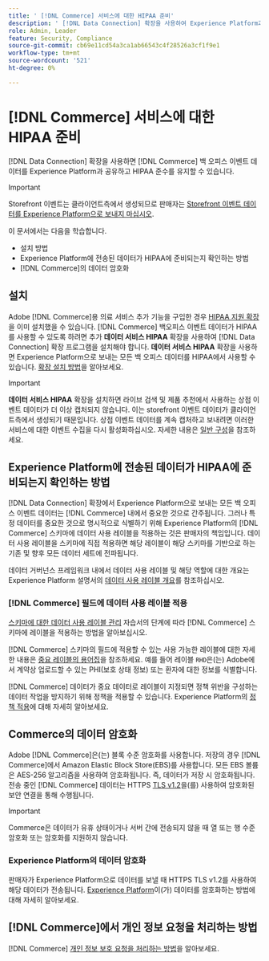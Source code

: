 ```yaml
---
title: ' [!DNL Commerce] 서비스에 대한 HIPAA 준비'
description: ' [!DNL Data Connection] 확장을 사용하여 Experience Platform과 데이터를 공유 [!DNL Commerce] 하고 HIPAA 규정을 준수하는 방법을 알아봅니다.'
role: Admin, Leader
feature: Security, Compliance
source-git-commit: cb69e11cd54a3ca1ab66543c4f28526a3cf1f9e1
workflow-type: tm+mt
source-wordcount: '521'
ht-degree: 0%

---
```


# [!DNL Commerce] 서비스에 대한 HIPAA 준비

[!DNL Data Connection] 확장을 사용하면 [!DNL Commerce] 백 오피스 이벤트 데이터를 Experience Platform과 공유하고 HIPAA 준수를 유지할 수 있습니다.

>[!IMPORTANT]
>
>Storefront 이벤트는 클라이언트측에서 생성되므로 판매자는 [Storefront 이벤트 데이터를 Experience Platform으로 보내지 마십시오](connect-data.md#data-collection).

이 문서에서는 다음을 학습합니다.

- 설치 방법
- Experience Platform에 전송된 데이터가 HIPAA에 준비되는지 확인하는 방법
- [!DNL Commerce]의 데이터 암호화

## 설치

Adobe [!DNL Commerce]용 의료 서비스 추가 기능을 구입한 경우 [HIPAA 지원 확장](https://experienceleague.adobe.com/en/docs/commerce-admin/start/compliance/hipaa-ready-service/overview#installation)을 이미 설치했을 수 있습니다. [!DNL Commerce] 백오피스 이벤트 데이터가 HIPAA를 사용할 수 있도록 하려면 추가 **데이터 서비스 HIPAA** 확장을 사용하여 [!DNL Data Connection] 확장 프로그램을 설치해야 합니다. **데이터 서비스 HIPAA** 확장을 사용하면 Experience Platform으로 보내는 모든 백 오피스 데이터를 HIPAA에서 사용할 수 있습니다. [확장 설치 방법](install.md#install-the-data-services-hipaa-extension)을 알아보세요.

>[!IMPORTANT]
>
>**데이터 서비스 HIPAA** 확장을 설치하면 라이브 검색 및 제품 추천에서 사용하는 상점 이벤트 데이터가 더 이상 캡처되지 않습니다. 이는 storefront 이벤트 데이터가 클라이언트측에서 생성되기 때문입니다. 상점 이벤트 데이터를 계속 캡처하고 보내려면 이러한 서비스에 대한 이벤트 수집을 다시 활성화하십시오. 자세한 내용은 [일반 구성](https://experienceleague.adobe.com/en/docs/commerce-admin/config/general/general.html#data-services)을 참조하세요.

## Experience Platform에 전송된 데이터가 HIPAA에 준비되는지 확인하는 방법

[!DNL Data Connection] 확장에서 Experience Platform으로 보내는 모든 백 오피스 이벤트 데이터는 [!DNL Commerce] 내에서 중요한 것으로 간주됩니다. 그러나 특정 데이터를 중요한 것으로 명시적으로 식별하기 위해 Experience Platform의 [!DNL Commerce] 스키마에 데이터 사용 레이블을 적용하는 것은 판매자의 책임입니다. 데이터 사용 레이블을 스키마에 직접 적용하면 해당 레이블이 해당 스키마를 기반으로 하는 기존 및 향후 모든 데이터 세트에 전파됩니다.

데이터 거버넌스 프레임워크 내에서 데이터 사용 레이블 및 해당 역할에 대한 개요는 Experience Platform 설명서의 [데이터 사용 레이블 개요](https://experienceleague.adobe.com/en/docs/experience-platform/data-governance/labels/overview)를 참조하십시오.

### [!DNL Commerce] 필드에 데이터 사용 레이블 적용

[스키마에 대한 데이터 사용 레이블 관리](https://experienceleague.adobe.com/en/docs/experience-platform/xdm/tutorials/labels) 자습서의 단계에 따라 [!DNL Commerce] 스키마에 레이블을 적용하는 방법을 알아보십시오.

[!DNL Commerce] 스키마의 필드에 적용할 수 있는 사용 가능한 레이블에 대한 자세한 내용은 [중요 레이블의 용어집](https://experienceleague.adobe.com/en/docs/experience-platform/data-governance/labels/reference#sensitive)을 참조하세요. 예를 들어 레이블 `RHD`은(는) Adobe에서 계약상 업로드할 수 있는 PHI(보호 상태 정보) 또는 환자에 대한 정보를 식별합니다.

[!DNL Commerce] 데이터가 중요 데이터로 레이블이 지정되면 정책 위반을 구성하는 데이터 작업을 방지하기 위해 정책을 적용할 수 있습니다. Experience Platform의 [정책 적용](https://experienceleague.adobe.com/en/docs/experience-platform/data-governance/enforcement/overview)에 대해 자세히 알아보세요.

## Commerce의 데이터 암호화

Adobe [!DNL Commerce]은(는) 블록 수준 암호화를 사용합니다. 저장의 경우 [!DNL Commerce]에서 Amazon Elastic Block Store(EBS)를 사용합니다. 모든 EBS 볼륨은 AES-256 알고리즘을 사용하여 암호화됩니다. 즉, 데이터가 저장 시 암호화됩니다. 전송 중인 [!DNL Commerce] 데이터는 HTTPS [TLS v1.2](https://datatracker.ietf.org/doc/html/rfc5246)을(를) 사용하여 암호화된 보안 연결을 통해 수행됩니다.

>[!IMPORTANT]
>
>Commerce은 데이터가 유휴 상태이거나 서버 간에 전송되지 않을 때 열 또는 행 수준 암호화 또는 암호화를 지원하지 않습니다.

### Experience Platform의 데이터 암호화

판매자가 Experience Platform으로 데이터를 보낼 때 HTTPS TLS v1.2를 사용하여 해당 데이터가 전송됩니다. [Experience Platform](https://experienceleague.adobe.com/en/docs/experience-platform/landing/governance-privacy-security/encryption)이(가) 데이터를 암호화하는 방법에 대해 자세히 알아보세요.

## [!DNL Commerce]에서 개인 정보 요청을 처리하는 방법

[!DNL Commerce] [개인 정보 보호 요청을 처리하는 방법](handle-privacy-request.md)을 알아보세요.
